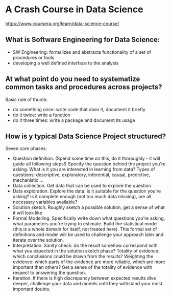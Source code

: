 # A Crash Course in Data Science
https://www.coursera.org/learn/data-science-course/
## What is Software Engineering for Data Science:
- SW Engineering: formalizes and abstracts functionality of a set of procedures or tools
- developing a well defined interface to the analysis
## At what point do you need to systematize common tasks and procedures across projects?
Basic rule of thumb:
- do something once: write code that does it, document it briefly
- do it twice: write a function
- do it three times: write a package and document its usage

## How is y typical Data Science Project structured?
Seven core phases:
- Question definition. (Spend some time on this, do it thoroughly - it will guide all following steps!) Specify the question behind the project you're asking. What is it you are interested in learning from data?
Types of questions: descriptive, exploratory, inferential, causal, predictive, mechanistic ...
- Data collection. Get data that can be used to explore the question
- Data exploration. Explore the data: is it suitable for the question you're asking? Is it complete enough (not too much data missing), are all necessary variables available?
- Solution sketch. Roughly sketch a possible solution, get a sense of what it will look like
- Formal Modelling. Specifically write down what questions you're asking, what parameters you're trying to estimate. Build the statistical model (this is a whole domain for itself, not treated here). This formal set of definitions and model will be used to challenge your approach later and iterate over the solution.
- Interpretation.
Sanity check: do the result somehow correspond with what you expected in the solution sketch phase?
Totality of evidence: which conclusions could be drawn from the results?
Weighting the evidence: which parts of the evidence are more reliable, which are more important than others? Get a sense of the totality of evidence with respect to answering the question.
- Iteration. If there is high discrepancy between expected results dive deeper, challenge your data and models until they withstand your most important doubts.
